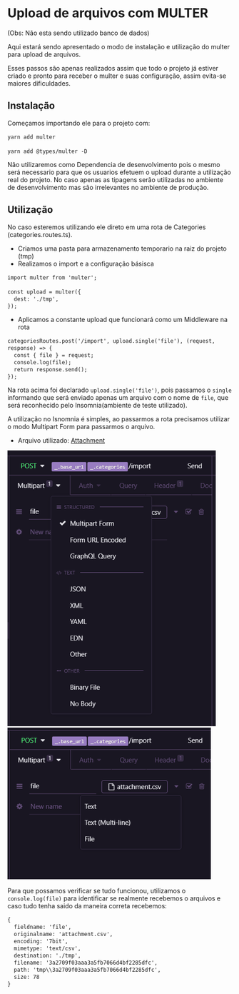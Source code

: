 # Upload de arquivos com MULTER

(Obs: Não esta sendo utilizado banco de dados)

Aqui estará sendo apresentado o modo de instalação e utilização do multer para upload de arquivos.

Esses passos são apenas realizados assim que todo o projeto já estiver criado e pronto para receber o multer e suas configuração, assim evita-se maiores dificuldades.

## Instalação

Começamos importando ele para o projeto com: 
```SH
yarn add multer 

yarn add @types/multer -D
```
Não utilizaremos como Dependencia de desenvolvimento pois o mesmo será necessario para que os usuarios efetuem o upload durante a utilização real do projeto. No caso apenas as tipagens serão utilizadas no ambiente de desenvolvimento mas são irrelevantes no ambiente de produção.

## Utilização

No caso esteremos utilizando ele direto em uma rota de Categories (categories.routes.ts).
- Criamos uma pasta para armazenamento temporario na raiz do projeto (tmp)
- Realizamos o import e a configuração básisca 
```JS
import multer from 'multer';

const upload = multer({
  dest: './tmp',
});
```
- Aplicamos a constante upload que funcionará como um Middleware na rota
```JS
categoriesRoutes.post('/import', upload.single('file'), (request, response) => {
  const { file } = request;
  console.log(file);
  return response.send();
});
```
Na rota acima foi declarado ` upload.single('file') `, pois passamos o `single` informando que será enviado apenas um arquivo com o nome de `file`, que será reconhecido pelo Insomnia(ambiente de teste utilizado). 

A utilização no Isnomnia é simples, ao passarmos a rota precisamos utilizar o modo Multipart Form para passarmos o arquivo.

- Arquivo utilizado: [Attachment]('https://github.com/MuriloFuza/IgniteCodes/blob/main/rentalx/AuxArchive/attachment.csv')

<img src='./AuxImages/insomnia_multipart.PNG'>

<img src='./AuxImages/insomnia_file.PNG'>

Para que possamos verificar se tudo funcionou, utilizamos o `console.log(file)` para identificar se realmente recebemos o arquivos e caso tudo tenha saido da maneira correta recebemos: 
``` SH
{
  fieldname: 'file',
  originalname: 'attachment.csv',
  encoding: '7bit',
  mimetype: 'text/csv',
  destination: './tmp',
  filename: '3a2709f03aaa3a5fb7066d4bf2285dfc',
  path: 'tmp\\3a2709f03aaa3a5fb7066d4bf2285dfc',
  size: 78
}
```